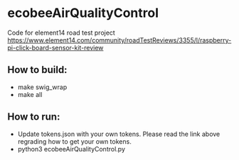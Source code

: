 # ecobeeAirQualityControl
Code for element14 road test project https://www.element14.com/community/roadTestReviews/3355/l/raspberry-pi-click-board-sensor-kit-review

## How to build:
* make swig_wrap
* make all
 
## How to run:
* Update tokens.json with your own tokens. Please read the link above regrading how to get your own tokens.
* python3 ecobeeAirQualityControl.py
